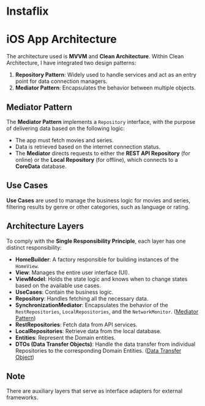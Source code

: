 #  Instaflix

# iOS App Architecture

The architecture used is **MVVM** and **Clean Architecture**. Within Clean Architecture, I have integrated two design patterns:

1. **Repository Pattern**: Widely used to handle services and act as an entry point for data connection managers.
2. **Mediator Pattern**: Encapsulates the behavior between multiple objects.

## Mediator Pattern

The **Mediator Pattern** implements a `Repository` interface, with the purpose of delivering data based on the following logic:

- The app must fetch movies and series.
- Data is retrieved based on the internet connection status.
- The **Mediator** directs requests to either the **REST API Repository** (for online) or the **Local Repository** (for offline), which connects to a **CoreData** database.

## Use Cases

**Use Cases** are used to manage the business logic for movies and series, filtering results by genre or other categories, such as language or rating.

## Architecture Layers

To comply with the **Single Responsibility Principle**, each layer has one distinct responsibility:

- **HomeBuilder**: A factory responsible for building instances of the `HomeView`.
- **View**: Manages the entire user interface (UI).
- **ViewModel**: Holds the state logic and knows when to change states based on the available use cases.
- **UseCases**: Contain the business logic.
- **Repository**: Handles fetching all the necessary data.
- **SynchronizationMediator**: Encapsulates the behavior of the `RestRepositories`, `LocalRepositories`, and the `NetworkMonitor`. ([Mediator Pattern](https://refactoring.guru/design-patterns/mediator))
- **RestRepositories**: Fetch data from API services.
- **LocalRepositories**: Retrieve data from the local database.
- **Entities**: Represent the Domain entities.
- **DTOs (Data Transfer Objects)**: Handle the data transfer from individual Repositories to the corresponding Domain Entities. ([Data Transfer Object](https://en.wikipedia.org/wiki/Data_transfer_object))

## Note

There are auxiliary layers that serve as interface adapters for external frameworks.

